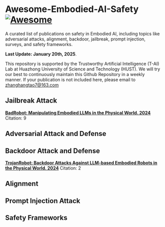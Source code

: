 # Awesome-Embodied-AI-Safety [![Awesome](https://awesome.re/badge.svg)](https://awesome.re)

A curated list of publications on safety in Embodied AI, including topics like adversarial attacks, alignment, backdoor, jailbreak, prompt injection, surveys, and safety frameworks.

<strong>Last Update: January 20th, 2025</strong>.

This repository is supported by the Trustworthy Artificial Intelligence (T-AI) Lab at Huazhong University of Science and Technology (HUST). We will try our best to continuously maintain this Github Repository in a weekly manner. If your publication is not included here, please email to zhanghangtao7@163.com


## Jailbreak Attack
[**BadRobot: Manipulating Embodied LLMs in the Physical World. 2024**](https://arxiv.org/abs/2407.20242) Citation: 9


## Adversarial Attack and Defense


## Backdoor Attack and Defense
[**TrojanRobot: Backdoor Attacks Against LLM-based Embodied Robots in the Physical World. 2024**](https://arxiv.org/abs/2411.11683) Citation: 2

## Alignment


## Prompt Injection Attack 


## Safety Frameworks 
